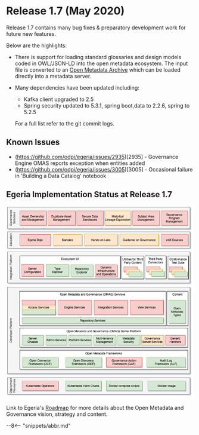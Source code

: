 <!-- SPDX-License-Identifier: CC-BY-4.0 -->
<!-- Copyright Contributors to the Egeria project. -->

# Release 1.7 (May 2020)

Release 1.7 contains many bug fixes & preparatory development work for future new features.

Below are the highlights:

* There is support for loading standard glossaries and design models coded in OWL/JSON-LD into
  the open metadata ecosystem.  The input file is converted to an
  [Open Metadata Archive](../open-metadata-resources/open-metadata-archives) which can be loaded directly
  into a metadata server.

* Many dependencies have been updated including:
    * Kafka client upgraded to 2.5
    * Spring security updated to 5.3.1, spring boot,data to 2.2.6, spring to 5.2.5
  
  For a full list refer to the git commit logs.

## Known Issues

* (https://github.com/odpi/egeria/issues/2935)[2935] - Governance Engine OMAS reports exception when entities added
* (https://github.com/odpi/egeria/issues/3005)[3005] - Occasional failure in 'Building a Data Catalog' notebook

## Egeria Implementation Status at Release 1.7
 
![Egeria Implementation Status](functional-organization-showing-implementation-status-for-1.7.png)
 
 Link to Egeria's [Roadmap](/release-notes/roadmap/) for more details about the
 Open Metadata and Governance vision, strategy and content.

--8<-- "snippets/abbr.md"
